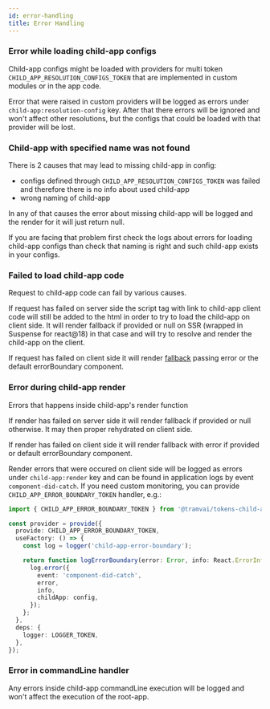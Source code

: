 ```yaml
---
id: error-handling
title: Error Handling
---
```


### Error while loading child-app configs

Child-app configs might be loaded with providers for multi token `CHILD_APP_RESOLUTION_CONFIGS_TOKEN` that are implemented in custom modules or in the app code.

Error that were raised in custom providers will be logged as errors under `child-app:resolution-config` key. After that there errors will be ignored and won't affect other resolutions, but the configs that could be loaded with that provider will be lost.

### Child-app with specified name was not found

There is 2 causes that may lead to missing child-app in config:

- configs defined through `CHILD_APP_RESOLUTION_CONFIGS_TOKEN` was failed and therefore there is no info about used child-app
- wrong naming of child-app

In any of that causes the error about missing child-app will be logged and the render for it will just return null.

If you are facing that problem first check the logs about errors for loading child-app configs than check that naming is right and such child-app exists in your configs.

### Failed to load child-app code

Request to child-app code can fail by various causes.

If request has failed on server side the script tag with link to child-app client code will still be added to the html in order to try to load the child-app on client side. It will render fallback if provided or null on SSR (wrapped in Suspense for react@18) in that case and will try to resolve and render the child-app on the client.

If request has failed on client side it will render [fallback](#fallback) passing error or the default errorBoundary component.

### Error during child-app render

Errors that happens inside child-app's render function

If render has failed on server side it will render fallback if provided or null otherwise. It may then proper rehydrated on client side.

If render has failed on client side it will render fallback with error if provided or default errorBoundary component.

Render errors that were occured on client side will be logged as errors under `child-app:render` key and can be found in application logs by event `component-did-catch`. If you need custom monitoring, you can provide `CHILD_APP_ERROR_BOUNDARY_TOKEN` handler, e.g.:

```ts
import { CHILD_APP_ERROR_BOUNDARY_TOKEN } from '@tramvai/tokens-child-app';

const provider = provide({
  provide: CHILD_APP_ERROR_BOUNDARY_TOKEN,
  useFactory: () => {
    const log = logger('child-app-error-boundary');

    return function logErrorBoundary(error: Error, info: React.ErrorInfo, config: ChildAppRequestConfig) {
      log.error({
        event: 'component-did-catch',
        error,
        info,
        childApp: config,
      });
    };
  },
  deps: {
    logger: LOGGER_TOKEN,
  },
});
```

### Error in commandLine handler

Any errors inside child-app commandLine execution will be logged and won't affect the execution of the root-app.
